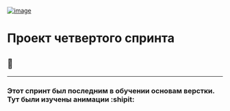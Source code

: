[![image](https://github.com/user-attachments/assets/8dc62cfb-0083-4e8d-847f-f0ae840078dd)](https://n-e-o-n-i-x.github.io/zakrivayuschiy-teg-f/)

# Проект четвертого спринта
## :chicken:

_______

### Этот спринт был последним в обучении основам верстки. Тут были изучены анимации :shipit:
